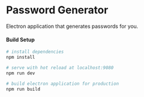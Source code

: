 # Password Generator
Electron application that generates passwords for you.

#### Build Setup

``` bash
# install dependencies
npm install

# serve with hot reload at localhost:9080
npm run dev

# build electron application for production
npm run build

```
